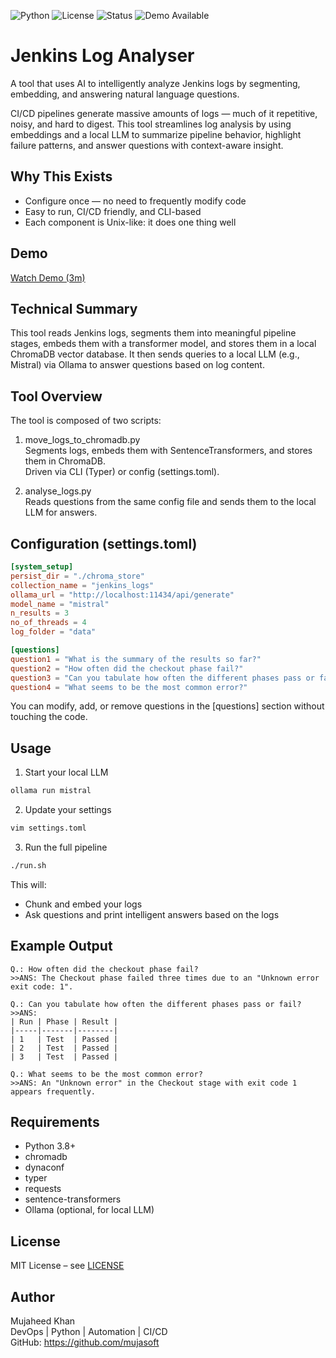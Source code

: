 ![Python](https://img.shields.io/badge/python-3.8+-blue)
![License](https://img.shields.io/github/license/mujasoft/git_log_analyser)
![Status](https://img.shields.io/badge/status-WIP-orange)
![Demo Available](https://img.shields.io/badge/demo-available-green)


# Jenkins Log Analyser

A tool that uses AI to intelligently analyze Jenkins logs by segmenting, embedding, and answering natural language questions.

CI/CD pipelines generate massive amounts of logs — much of it repetitive, noisy, and hard to digest. This tool streamlines log analysis by using embeddings and a local LLM to summarize pipeline behavior, highlight failure patterns, and answer questions with context-aware insight.

## Why This Exists

- Configure once — no need to frequently modify code
- Easy to run, CI/CD friendly, and CLI-based
- Each component is Unix-like: it does one thing well

## Demo
[Watch Demo (3m)](./demo.mov)


## Technical Summary

This tool reads Jenkins logs, segments them into meaningful pipeline stages, embeds them with a transformer model, and stores them in a local ChromaDB vector database. It then sends queries to a local LLM (e.g., Mistral) via Ollama to answer questions based on log content.

## Tool Overview

The tool is composed of two scripts:

1. move_logs_to_chromadb.py  
   Segments logs, embeds them with SentenceTransformers, and stores them in ChromaDB.  
   Driven via CLI (Typer) or config (settings.toml).

2. analyse_logs.py  
   Reads questions from the same config file and sends them to the local LLM for answers.

## Configuration (settings.toml)

```toml
[system_setup]
persist_dir = "./chroma_store"
collection_name = "jenkins_logs"
ollama_url = "http://localhost:11434/api/generate"
model_name = "mistral"
n_results = 3
no_of_threads = 4
log_folder = "data"

[questions]
question1 = "What is the summary of the results so far?"
question2 = "How often did the checkout phase fail?"
question3 = "Can you tabulate how often the different phases pass or fail?"
question4 = "What seems to be the most common error?"
```

You can modify, add, or remove questions in the [questions] section without touching the code.

## Usage

1. Start your local LLM

```bash
ollama run mistral
```

2. Update your settings

```bash
vim settings.toml
```

3. Run the full pipeline

```bash
./run.sh
```

This will:
- Chunk and embed your logs
- Ask questions and print intelligent answers based on the logs

## Example Output

```text
Q.: How often did the checkout phase fail?
>>ANS: The Checkout phase failed three times due to an "Unknown error exit code: 1".

Q.: Can you tabulate how often the different phases pass or fail?
>>ANS:
| Run | Phase | Result |
|-----|-------|--------|
| 1   | Test  | Passed |
| 2   | Test  | Passed |
| 3   | Test  | Passed |

Q.: What seems to be the most common error?
>>ANS: An "Unknown error" in the Checkout stage with exit code 1 appears frequently.
```

## Requirements

- Python 3.8+
- chromadb
- dynaconf
- typer
- requests
- sentence-transformers
- Ollama (optional, for local LLM)

## License

MIT License – see [LICENSE](./LICENSE)

## Author

Mujaheed Khan  
DevOps | Python | Automation | CI/CD  
GitHub: https://github.com/mujasoft

